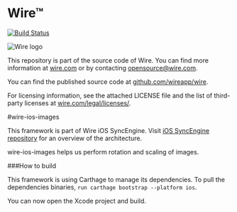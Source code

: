 # Wire™
[![Build Status](https://travis-ci.org/wireapp/wire-ios-images.svg?branch=master)](https://travis-ci.org/wireapp/wire-ios-images)

![Wire logo](https://github.com/wireapp/wire/blob/master/assets/logo.png?raw=true)

This repository is part of the source code of Wire. You can find more information at [wire.com](https://wire.com) or by contacting opensource@wire.com.

You can find the published source code at [github.com/wireapp/wire](https://github.com/wireapp/wire).

For licensing information, see the attached LICENSE file and the list of third-party licenses at [wire.com/legal/licenses/](https://wire.com/legal/licenses/).

#wire-ios-images

This framework is part of Wire iOS SyncEngine. Visit [iOS SyncEngine repository](http://github.com/wireapp/zmessaging-cocoa) for an overview of the architecture.

wire-ios-images helps us perform rotation and scaling of images.


###How to build

This framework is using Carthage to manage its dependencies. To pull the dependencies binaries, `run carthage bootstrap --platform ios`.

You can now open the Xcode project and build.

